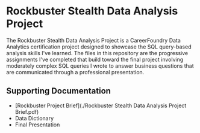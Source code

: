 # Rockbuster Stealth Data Analysis Project

The Rockbuster Stealth Data Analysis Project is a CareerFoundry Data Analytics certification project designed to showcase the SQL query-based analysis skills I've learned. The files in this repository are the progressive assignments I've completed that build toward the final project involving moderately complex SQL queries I wrote to answer business questions that are communicated through a professional presentation.

## Supporting Documentation

- [Rockbuster Project Brief](./Rockbuster Stealth Data Analysis Project Brief.pdf)
- Data Dictionary
- Final Presentation
